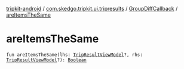 [tripkit-android](../../index.md) / [com.skedgo.tripkit.ui.tripresults](../index.md) / [GroupDiffCallback](index.md) / [areItemsTheSame](./are-items-the-same.md)

# areItemsTheSame

`fun areItemsTheSame(lhs: `[`TripResultViewModel`](../-trip-result-view-model/index.md)`?, rhs: `[`TripResultViewModel`](../-trip-result-view-model/index.md)`?): `[`Boolean`](https://kotlinlang.org/api/latest/jvm/stdlib/kotlin/-boolean/index.html)